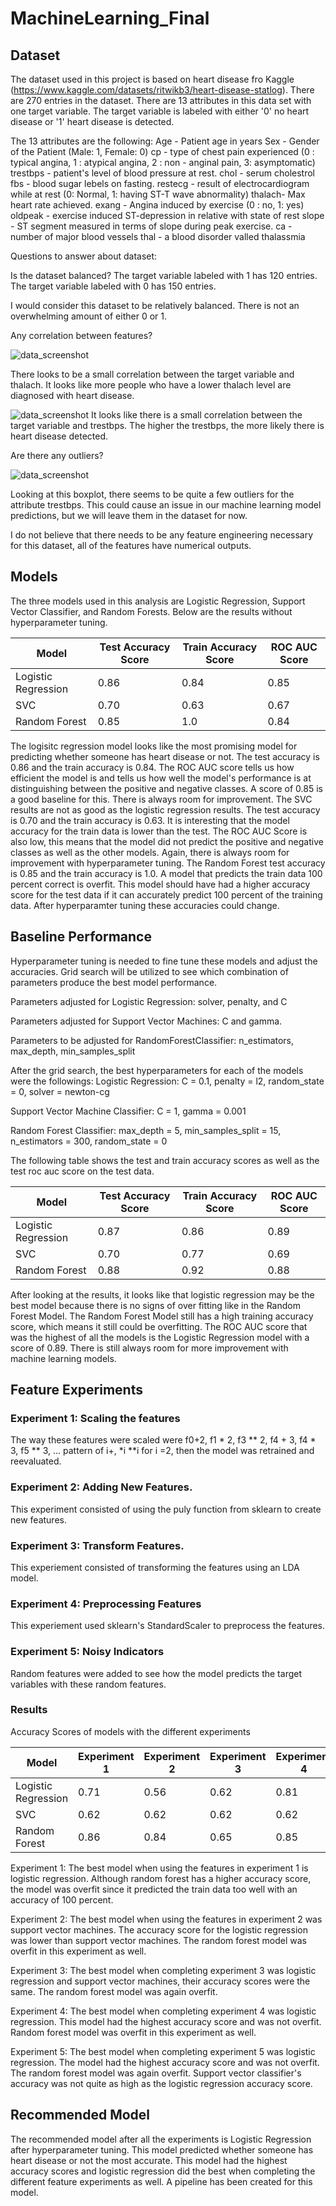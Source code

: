 # MachineLearning_Final


## Dataset

The dataset used in this project is based on heart disease fro Kaggle (https://www.kaggle.com/datasets/ritwikb3/heart-disease-statlog). There are 270 entries in the dataset. There are 13 attributes in this data set with one target variable. The target variable is labeled with either '0' no heart disease or '1' heart disease is detected. 

The 13 attributes are the following:
Age - Patient age in years
Sex - Gender of the Patient (Male: 1, Female: 0)
cp - type of chest pain experienced (0 : typical angina, 1 : atypical angina, 2 : non - anginal pain, 3: asymptomatic)
trestbps - patient's level of blood pressure at rest. 
chol - serum cholestrol
fbs - blood sugar lebels on fasting.
restecg - result of electrocardiogram while at rest (0: Normal, 1: having ST-T wave abnormality)
thalach- Max heart rate achieved.
exang - Angina induced by exercise (0 : no, 1: yes)
oldpeak - exercise induced ST-depression in relative with state of rest
slope - ST segment measured in terms of slope during peak exercise.
ca - number of major blood vessels
thal - a blood disorder valled thalassmia

Questions to answer about dataset:

Is the dataset balanced?
The target variable labeled with 1 has 120 entries.
The target variable labeled with 0 has 150 entries.

I would consider this dataset to be relatively balanced. There is not an overwhelming amount of either 0 or 1. 

Any correlation between features?

![data_screenshot](target_variable_vs_thalach.png)

There looks to be a small correlation between the target variable and thalach. It looks like more people who have a lower thalach level are diagnosed with heart disease. 

![data_screenshot](target_vs_trestbps_scatter.png)
It looks like there is a small correlation between the target variable and trestbps. The higher the trestbps, the more likely there is heart disease detected.


Are there any outliers?

![data_screenshot](boxplot_trestbps.png)


Looking at this boxplot, there seems to be quite a few outliers for the attribute trestbps. This could cause an issue in our machine learning model predictions, but we will leave them in the dataset for now. 

I do not believe that there needs to be any feature engineering necessary for this dataset, all of the features have numerical outputs.


## Models

The three models used in this analysis are Logistic Regression, Support Vector Classifier, and Random Forests. Below are the results without hyperparameter tuning.

| Model              | Test Accuracy Score | Train Accuracy Score | ROC AUC Score |
| ------------------ | ------------------- | -------------------- | ------------- |
| Logistic Regression| 0.86                | 0.84                 | 0.85          |
| SVC                | 0.70                | 0.63                 | 0.67          |
| Random Forest      | 0.85                | 1.0                  | 0.84          |

The logisitc regression model looks like the most promising model for predicting whether someone has heart disease or not. The test accuracy is 0.86 and the train accuracy is 0.84. The ROC AUC score tells us how efficient the model is and tells us how well the model's performance is at distinguishing between the positive and negative classes. A score of 0.85 is a good baseline for this. There is always room for improvement. 
The SVC results are not as good as the logistic regression results. The test accuracy is 0.70 and the train accuracy is 0.63. It is interesting that the model accuracy for the train data is lower than the test. The ROC AUC Score is also low, this means that the model did not predict the positive and negative classes as well as the other models. Again, there is always room for improvement with hyperparameter tuning. 
The Random Forest test accuracy is 0.85 and the train accuracy is 1.0. A model that predicts the train data 100 percent correct is overfit. This model should have had a higher accuracy score for the test data if it can accurately predict 100 percent of the training data. After hyperparamter tuning these accuracies could change. 



## Baseline Performance

Hyperparameter tuning is needed to fine tune these models and adjust the accuracies. Grid search will be utilized to see which combination of parameters produce the best model performance. 

Parameters adjusted for Logistic Regression:
solver, penalty, and C

Parameters adjusted for Support Vector Machines:
C and gamma.

Parameters to be adjusted for RandomForestClassifier:
n_estimators, max_depth, min_samples_split 

After the grid search, the best hyperparameters for each of the models were the followings:
Logistic Regression:
C = 0.1, penalty = l2, random_state = 0, solver = newton-cg

Support Vector Machine Classifier:
C = 1, gamma = 0.001

Random Forest Classifier:
max_depth = 5, min_samples_split = 15, n_estimators = 300, random_state = 0


The following table shows the test and train accuracy scores as well as the test roc auc score on the test data. 


| Model              | Test Accuracy Score | Train Accuracy Score | ROC AUC Score |
| ------------------ | ------------------- | -------------------- | ------------- |
| Logistic Regression| 0.87                | 0.86                 | 0.89          |
| SVC                | 0.70                | 0.77                 | 0.69          |
| Random Forest      | 0.88                | 0.92                 | 0.88          |


After looking at the results, it looks like that logistic regression may be the best model because there is no signs of over fitting like in the Random Forest Model. The Random Forest Model still has a high training accuracy score, which means it still could be overfitting. The ROC AUC score that was the highest of all the models is the Logistic Regression model with a score of 0.89. There is still always room for more improvement with machine learning models. 

## Feature Experiments

### Experiment 1: Scaling the features

The way these features were scaled were f0+2, f1 * 2, f3 ** 2, f4 + 3, f4 * 3, f5 ** 3, ... pattern of i+, *i **i for i =2, then the model was retrained and reevaluated.

### Experiment 2: Adding New Features. 

This experiment consisted of using the puly function from sklearn to create new features.

### Experiment 3: Transform Features.

This experiement consisted of transforming the features using an LDA model. 

### Experiment 4: Preprocessing Features
This experiement used sklearn's StandardScaler to preprocess the features.

### Experiment 5: Noisy Indicators
Random features were added to see how the model predicts the target variables with these random features.

### Results
Accuracy Scores of models with the different experiments

| Model              | Experiment 1 | Experiment 2 | Experiment 3 | Experiment 4 | Experiment 5 |
| ------------------ | ------------ | ------------ | ------------ | ------------ | ------------ |
| Logistic Regression|  0.71        | 0.56         | 0.62         | 0.81         | 0.71         |
| SVC                |  0.62        | 0.62         | 0.62         | 0.62         | 0.62         |
| Random Forest      |  0.86        | 0.84         | 0.65         | 0.85         | 0.84         |

Experiment 1: The best model when using the features in experiment 1 is logistic regression. Although random forest has a higher accuracy score, the model was overfit since it predicted the train data too well with an accuracy of 100 percent. 

Experiment 2: The best model when using the features in experiment 2 was support vector machines. The accuracy score for the logistic regression was lower than support vector machines. The random forest model was overfit in this experiment as well. 

Experiment 3: The best model when completing experiment 3 was logistic regression and support vector machines, their accuracy scores were the same. The random forest model was again overfit.

Experiment 4: The best model when completing experiment 4 was logistic regression. This model had the highest accuracy score and was not overfit. Random forest model was overfit in this experiment as well. 

Experiment 5: The best model when completing experiment 5 was logistic regression. The model had the highest accuracy score and was not overfit. The random forest model was again overfit. Support vector classifier's accuracy was not quite as high as the logistic regression accuracy score. 

## Recommended Model

The recommended model after all the experiments is Logistic Regression after hyperparameter tuning. This model predicted whether someone has heart disease or not the most accurate. This model had the highest accuracy scores and logistic regression did the best when completing the different feature experiments as well. A pipeline has been created for this model. 
